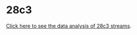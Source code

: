 28c3
====

[Click here to see the data analysis of 28c3 streams](https://seecurity.github.io/28c3/).
